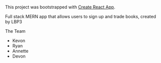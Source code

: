 This project was bootstrapped with [Create React App](https://github.com/facebookincubator/create-react-app).

Full stack MERN app that allows users to sign up and trade books, created by LBP3

The Team
- Kevon
- Ryan
- Annette
- Devon
